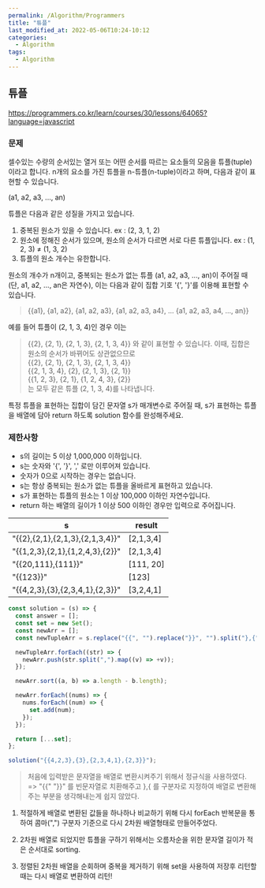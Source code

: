```yaml
---
permalink: /Algorithm/Programmers
title: "튜플"
last_modified_at: 2022-05-06T10:24-10:12
categories:
  - Algorithm
tags:
  - Algorithm
---
```


## 튜플

https://programmers.co.kr/learn/courses/30/lessons/64065?language=javascript

### 문제

셀수있는 수량의 순서있는 열거 또는 어떤 순서를 따르는 요소들의 모음을 튜플(tuple)이라고 합니다. n개의 요소를 가진 튜플을 n-튜플(n-tuple)이라고 하며, 다음과 같이 표현할 수 있습니다.

(a1, a2, a3, ..., an)

튜플은 다음과 같은 성질을 가지고 있습니다.

1. 중복된 원소가 있을 수 있습니다. ex : (2, 3, 1, 2)
2. 원소에 정해진 순서가 있으며, 원소의 순서가 다르면 서로 다른 튜플입니다. ex : (1, 2, 3) ≠ (1, 3, 2)
3. 튜플의 원소 개수는 유한합니다.

원소의 개수가 n개이고, 중복되는 원소가 없는 튜플 (a1, a2, a3, ..., an)이 주어질 때(단, a1, a2, ..., an은 자연수), 이는 다음과 같이 집합 기호 '{', '}'를 이용해 표현할 수 있습니다.

> {{a1}, {a1, a2}, {a1, a2, a3}, {a1, a2, a3, a4}, ... {a1, a2, a3, a4, ..., an}}

예를 들어 튜플이 (2, 1, 3, 4)인 경우 이는

> {{2}, {2, 1}, {2, 1, 3}, {2, 1, 3, 4}} 와 같이 표현할 수 있습니다. 이때, 집합은 원소의 순서가 바뀌어도 상관없으므로  
> {{2}, {2, 1}, {2, 1, 3}, {2, 1, 3, 4}}  
> {{2, 1, 3, 4}, {2}, {2, 1, 3}, {2, 1}}  
> {{1, 2, 3}, {2, 1}, {1, 2, 4, 3}, {2}}  
> 는 모두 같은 튜플 (2, 1, 3, 4)를 나타냅니다.

특정 튜플을 표현하는 집합이 담긴 문자열 s가 매개변수로 주어질 때, s가 표현하는 튜플을 배열에 담아 return 하도록 solution 함수를 완성해주세요.

### 제한사항

- s의 길이는 5 이상 1,000,000 이하입니다.
- s는 숫자와 '{', '}', ',' 로만 이루어져 있습니다.
- 숫자가 0으로 시작하는 경우는 없습니다.
- s는 항상 중복되는 원소가 없는 튜플을 올바르게 표현하고 있습니다.
- s가 표현하는 튜플의 원소는 1 이상 100,000 이하인 자연수입니다.
- return 하는 배열의 길이가 1 이상 500 이하인 경우만 입력으로 주어집니다.

| s                               | result    |
| ------------------------------- | --------- |
| "{{2},{2,1},{2,1,3},{2,1,3,4}}" | [2,1,3,4] |
| "{{1,2,3},{2,1},{1,2,4,3},{2}}" | [2,1,3,4] |
| "{{20,111},{111}}"              | [111, 20] |
| "{{123}}"                       | [123]     |
| "{{4,2,3},{3},{2,3,4,1},{2,3}}" | [3,2,4,1] |

```javascript
const solution = (s) => {
  const answer = [];
  const set = new Set();
  const newArr = [];
  const newTupleArr = s.replace("{{", "").replace("}}", "").split("},{");

  newTupleArr.forEach((str) => {
    newArr.push(str.split(",").map((v) => +v));
  });

  newArr.sort((a, b) => a.length - b.length);

  newArr.forEach((nums) => {
    nums.forEach((num) => {
      set.add(num);
    });
  });

  return [...set];
};

solution("{{4,2,3},{3},{2,3,4,1},{2,3}}");
```

> 처음에 입력받은 문자열을 배열로 변환시켜주기 위해서 정규식을 사용하였다. => "{{" "}}" 를 빈문자열로 치환해주고 },{ 를 구분자로 지정하여 배열로 변환해주는 부분을 생각해내는게 쉽지 않았다.

1. 적절하게 배열로 변환된 값들을 하나하나 비교하기 위해 다시 forEach 반복문을 통하여 콤마(",") 구분자 기준으로 다시 2차원 배열형태로 만들어주었다.

2. 2차원 배열로 되었지만 튜플을 구하기 위해서는 오름차순을 위한 문자열 길이가 적은 순서대로 sorting.

3. 정렬된 2차원 배열을 순회하며 중복을 제거하기 위해 set을 사용하여 저장후 리턴할때는 다시 배열로 변환하여 리턴!
